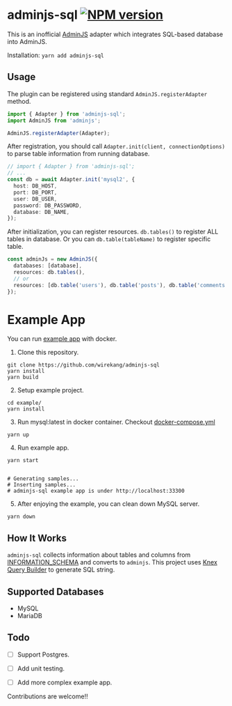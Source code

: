 # adminjs-sql [![NPM version](https://img.shields.io/npm/v/adminjs-sql?style=flat-square)](https://npmjs.org/package/adminjs-sql)

This is an inofficial [AdminJS](https://github.com/SoftwareBrothers/adminjs) adapter which integrates SQL-based database into AdminJS.

Installation: `yarn add adminjs-sql`

## Usage

The plugin can be registered using standard `AdminJS.registerAdapter` method.

```typescript
import { Adapter } from 'adminjs-sql';
import AdminJS from 'adminjs';

AdminJS.registerAdapter(Adapter);
```

After registration, you should call `Adapter.init(client, connectionOptions)` to parse table information from running database.

```typescript
// import { Adapter } from 'adminjs-sql';
// ...
const db = await Adapter.init('mysql2', {
  host: DB_HOST,
  port: DB_PORT,
  user: DB_USER,
  password: DB_PASSWORD,
  database: DB_NAME,
});
```

After initialization, you can register resources. `db.tables()` to register ALL tables in database. Or you can `db.table(tableName)` to register specific table.

```typescript
const adminJs = new AdminJS({
  databases: [database],
  resources: db.tables(),
  // or
  resources: [db.table('users'), db.table('posts'), db.table('comments')],
});
```

# Example App

You can run [example app](https://github.com/wirekang/adminjs-sql/tree/main/example) with docker.

1. Clone this repository.

```
git clone https://github.com/wirekang/adminjs-sql
yarn install
yarn build
```

2. Setup example project.

```
cd example/
yarn install
```

3. Run mysql:latest in docker container. Checkout [docker-compose.yml](https://github.com/wirekang/adminjs-sql/blob/main/example/docker-compose.yml)

```
yarn up

```

4. Run example app.

```
yarn start


# Generating samples...
# Inserting samples...
# adminjs-sql example app is under http://localhost:33300
```

5. After enjoying the example, you can clean down MySQL server.

```
yarn down
```

## How It Works

`adminjs-sql` collects information about tables and columns from [INFORMATION_SCHEMA](https://dev.mysql.com/doc/refman/8.0/en/information-schema-introduction.html) and converts to `adminjs`. This project uses [Knex Query Builder](https://knexjs.org) to generate SQL string.

## Supported Databases

- MySQL
- MariaDB

## Todo

- [ ] Support Postgres.

- [ ] Add unit testing.

- [ ] Add more complex example app.

Contributions are welcome!!
